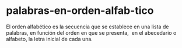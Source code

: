 # palabras-en-orden-alfab-tico
El orden alfabético es la secuencia que se establece en una lista de palabras, en función del orden en que se presenta, ​ en el abecedario o alfabeto, la letra inicial de cada una.
